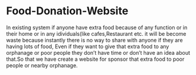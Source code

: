 # Food-Donation-Website
In existing system if anyone have extra food because of any function or in their home or in any idividuals(like cafes,Restaurant etc. it will be become waste because instantly there is no way to share with anyone if they are having lots of food, Even if they want to give that extra food to any orphanage or poor people they don’t have time or don’t have an idea about that.So that we have create a website for sponsor that extra food to poor people or nearby orphanage.
